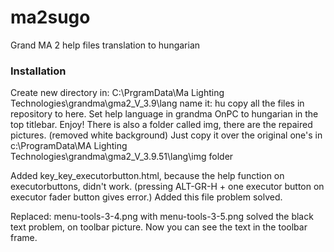 # ma2sugo
Grand MA 2 help files translation to hungarian

### Installation
Create new directory in:
C:\PrgramData\Ma Lighting Technologies\grandma\gma2_V_3.9\lang
name it:
hu
copy all the files in repository to here.
Set help language in grandma OnPC to hungarian in the top titlebar.
Enjoy!
There is also a folder called img, there are the repaired pictures. (removed white background)
Just copy it over the original one's
in c:\ProgramData\MA Lighting Technologies\grandma\gma2_V_3.9.51\lang\img folder

Added key_key_executorbutton.html, because the help function on executorbuttons, didn't work.
(pressing ALT-GR-H + one executor button on executor fader button gives error.)
Added this file problem solved.

Replaced: menu-tools-3-4.png with menu-tools-3-5.png solved the black text problem, on toolbar picture.
Now you can see the text in the toolbar frame. 
